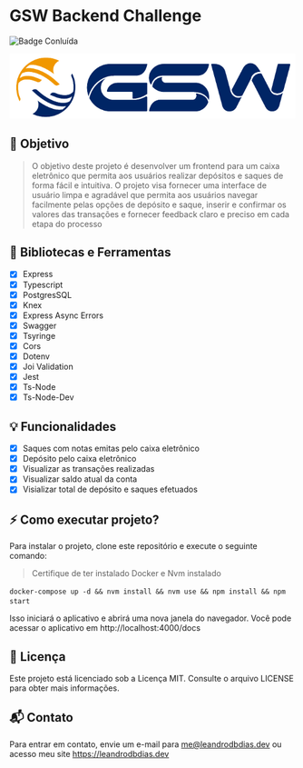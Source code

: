 # GSW Backend Challenge

![Badge Conluída](http://img.shields.io/static/v1?label=STATUS&message=CONCLUIDO&color=GREEN&style=for-the-badge)

<p align="center">
  <img src="assets/gsw-logo.png" alt="texto alternativo"  />
</p>

## :dart: Objetivo

> O objetivo deste projeto é desenvolver um frontend para um caixa eletrônico que permita aos usuários realizar depósitos e saques de forma fácil e intuitiva. O projeto visa fornecer uma interface de usuário limpa e agradável que permita aos usuários navegar facilmente pelas opções de depósito e saque, inserir e confirmar os valores das transações e fornecer feedback claro e preciso em cada etapa do processo

## :hammer: Bibliotecas e Ferramentas

- [x] Express
- [x] Typescript
- [x] PostgresSQL
- [x] Knex
- [x] Express Async Errors
- [x] Swagger
- [x] Tsyringe
- [x] Cors
- [x] Dotenv
- [x] Joi Validation
- [x] Jest
- [x] Ts-Node
- [x] Ts-Node-Dev

## :bulb: Funcionalidades

- [x] Saques com notas emitas pelo caixa eletrônico
- [x] Depósito pelo caixa eletrônico
- [x] Visualizar as transações realizadas
- [x] Visualizar saldo atual da conta
- [x] Visializar total de depósito e saques efetuados

## :zap: Como executar projeto?

Para instalar o projeto, clone este repositório e execute o seguinte comando:

> Certifique de ter instalado Docker e Nvm instalado

`docker-compose up -d && nvm install && nvm use && npm install && npm start`

Isso iniciará o aplicativo e abrirá uma nova janela do navegador. Você pode acessar o aplicativo em http://localhost:4000/docs

## :key: Licença

Este projeto está licenciado sob a Licença MIT. Consulte o arquivo LICENSE para obter mais informações.

## :mailbox_with_mail: Contato

Para entrar em contato, envie um e-mail para <me@leandrodbdias.dev> ou acesso meu site <https://leandrodbdias.dev>
